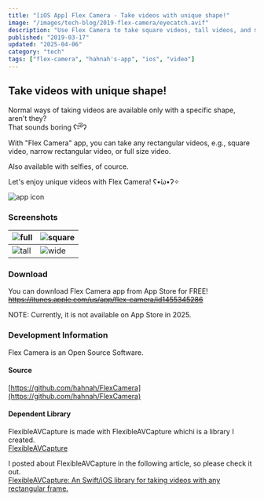 ```yaml
---
title: "[iOS App] Flex Camera - Take videos with unique shape!"
image: "/images/tech-blog/2019-flex-camera/eyecatch.avif"
description: "Use Flex Camera to take square videos, tall videos, and more!"
published: "2019-03-17"
updated: "2025-04-06"
category: "tech"
tags: ["flex-camera", "hahnah's-app", "ios", "video"]
---
```


## Take videos with unique shape!

Normal ways of taking videos are available only with a specific shape, aren't they?  
That sounds boring ʕº̫͡ºʔ

With "Flex Camera" app, you can take any rectangular videos, e.g., square video, narrow rectangular video, or full size video.

Also available with selfies, of cource.

Let's enjoy unique videos with Flex Camera! ʕ•̀ω•́ʔ✧

![app icon](/images/tech-blog/2019-flex-camera/app-icon.avif)

### Screenshots

| ![full](/images/tech-blog/2019-flex-camera/full.avif) | ![square](/images/tech-blog/2019-flex-camera/square.avif) |
| ----------------------------------------------------- | --------------------------------------------------------- |
| ![tall](/images/tech-blog/2019-flex-camera/tall.avif) | ![wide](/images/tech-blog/2019-flex-camera/wide.avif)     |

### Download

You can download Flex Camera app from App Store for FREE!  
~~https://itunes.apple.com/us/app/flex-camera/id1455345286~~

NOTE: Currently, it is not available on App Store in 2025.

### Development Information

Flex Camera is an Open Source Software.

#### Source

[https://github.com/hahnah/FlexCamera](https://github.com/hahnah/FlexCamera)

#### Dependent Library

FlexibleAVCapture is made with FlexibleAVCapture whichi is a library I created.  
[FlexibleAVCapture](https://cocoapods.org/pods/FlexibleAVCapture)

I posted about FlexibleAVCapture in the following article, so please check it out.  
[FlexibleAVCapture: An Swift/iOS library for taking videos with any rectangular frame.](https://hahnah.github.io/tech-blog/2019-swift-flexible-av-capture-en/)
